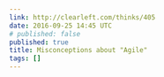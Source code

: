```yaml
---
link: http://clearleft.com/thinks/405
date: 2016-09-25 14:45 UTC
# published: false
published: true
title: Misconceptions about "Agile"
tags: []
---
```



